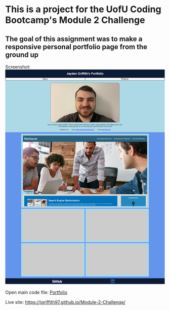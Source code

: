 # This is a project for the UofU Coding Bootcamp's Module 2 Challenge

## The goal of this assignment was to make a responsive personal portfolio page from the ground up

Screenshot: ![Site Screenshot](./Site-Screenshot.png)

Open main code file: [Portfolio](./Portfolio.html)

Live site: https://jgriffith97.github.io/Module-2-Challenge/